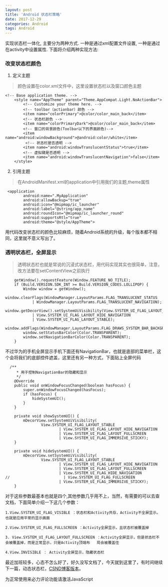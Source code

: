 ```yaml
---
layout: post
title: 'Android 状态栏策略'
date: 2017-12-29
categories: Android
tags: Android
---
```



实现状态栏一体化, 主要分为两种方式. 一种是通过xml配置文件设置, 一种是通过在activity中设置属性. 下面将介绍两种实现方法:

### 改变状态栏颜色
1. 定义主题
> 颜色设置在color.xml文件中，这里设置状态栏以及窗口颜色主题

```Android
<!-- Base application theme. -->
    <style name="AppTheme" parent="Theme.AppCompat.Light.NoActionBar">
        <!-- Customize your theme here. -->
        <!-- toolbar（actionbar）颜色 -->
        <item name="colorPrimary">@color/color_main_back</item>
        <!-- 状态栏颜色 -->
        <item name="colorPrimaryDark">@color/color_main_back</item>
        <!-- 窗口的背景颜色(Toolbar以下的界面颜色)-->
        <item name="android:windowBackground">@android:color/white</item>
		 <!-- 状态栏是否透明 -->
        <item name="android:windowTranslucentStatus">true</item>
		<!-- 虚拟键是否透明 -->
        <item name="android:windowTranslucentNavigation">false</item>
    </style>
```
2. 引用主题
>在AndroidManifest.xml的application中引用我们的主题,theme属性

```Android
 <application
        android:name=".MyApplication"
        android:allowBackup="true"
        android:icon="@mipmap/ic_launcher"
        android:label="@string/app_name"
        android:roundIcon="@mipmap/ic_launcher_round"
        android:supportsRtl="true"
        android:theme="@style/AppTheme">
```
用代码改变状态栏的颜色比较麻烦，随着Android系统的升级，每个版本都不相同，这里就不意义写出了。

### 透明状态栏，全屏显示
>透明状态栏也就是常说的沉浸式状态栏，用代码实现其实也很简单，注意，改方法要在setContentView之前执行

```android
	getWindow().requestFeature(Window.FEATURE_NO_TITLE);
	if (Build.VERSION.SDK_INT >= Build.VERSION_CODES.LOLLIPOP) {
		Window window = getWindow();
		window.clearFlags(WindowManager.LayoutParams.FLAG_TRANSLUCENT_STATUS
			| WindowManager.LayoutParams.FLAG_TRANSLUCENT_NAVIGATION);
		window.getDecorView().setSystemUiVisibility(View.SYSTEM_UI_FLAG_LAYOUT_FULLSCREEN
			| View.SYSTEM_UI_FLAG_LAYOUT_HIDE_NAVIGATION
			| View.SYSTEM_UI_FLAG_LAYOUT_STABLE);
		window.addFlags(WindowManager.LayoutParams.FLAG_DRAWS_SYSTEM_BAR_BACKGROUNDS);
		window.setStatusBarColor(Color.TRANSPARENT);
		window.setNavigationBarColor(Color.TRANSPARENT);
	}
```
不过华为的手机全屏显示手机下面还有NavigationBar，也就是底部的菜单栏，这个会将我们的底部控件遮盖，这里还有另一种方式，下面贴上全屏代码
```android
  /**
     * 用于控制NavigationBar的隐藏和显示
     */
    @Override
    public void onWindowFocusChanged(boolean hasFocus) {
        super.onWindowFocusChanged(hasFocus);
        if (hasFocus) {
            hideSystemUI();
        }
    }

    private void showSystemUI() {
        mDecorView.setSystemUiVisibility(
                View.SYSTEM_UI_FLAG_LAYOUT_STABLE
                        | View.SYSTEM_UI_FLAG_LAYOUT_HIDE_NAVIGATION
                        | View.SYSTEM_UI_FLAG_LAYOUT_FULLSCREEN
                        | View.SYSTEM_UI_FLAG_IMMERSIVE_STICKY);
    }

    private void hideSystemUI() {
        mDecorView.setSystemUiVisibility(
                View.SYSTEM_UI_FLAG_LAYOUT_STABLE
                        | View.SYSTEM_UI_FLAG_LAYOUT_HIDE_NAVIGATION
                        | View.SYSTEM_UI_FLAG_LAYOUT_FULLSCREEN
                        | View.SYSTEM_UI_FLAG_HIDE_NAVIGATION
//                        | View.SYSTEM_UI_FLAG_FULLSCREEN
                        | View.SYSTEM_UI_FLAG_IMMERSIVE_STICKY);
    }
```
对于这些参数最基本也就是四个,其他参数几乎用不上，当然，有需要的可以去查文档，下面简单介绍一下这几个参数：
```android
1.View.SYSTEM_UI_FLAG_VISIBLE ：状态栏和Activity共存，Activity不全屏显示。也就是应用平常的显示画面

2.View.SYSTEM_UI_FLAG_FULLSCREEN ：Activity全屏显示，且状态栏被覆盖掉

3. View.SYSTEM_UI_FLAG_LAYOUT_FULLSCREEN ：Activity全屏显示，但是状态栏不会被覆盖掉，而是正常显示，只是Activity顶端布   局会被覆盖住

4.View.INVISIBLE ： Activity全屏显示，隐藏状态栏
```
最近加班较多，心态不怎么好了，好久没写文档了，今天就到这里了，有时间继续下一篇，动态状态栏，[CSND博客版本](http://blog.csdn.net/qq_32938483/article/details/78932990)。

<!-- 来必力City版安装代码 -->
<div id="lv-container" data-id="city" data-uid="MTAyMC8zMjU2Ny85MTI4">
<script type="text/javascript">
   (function(d, s) {
   var j, e = d.getElementsByTagName(s)[0];

   if (typeof LivereTower === 'function') { return; }

   j = d.createElement(s);
   j.src = 'https://cdn-city.livere.com/js/embed.dist.js';
   j.async = true;

   e.parentNode.insertBefore(j, e);
   })(document, 'script');
</script>
<noscript> 为正常使用来必力评论功能请激活JavaScript</noscript>
</div>
<!-- City版安装代码已完成 -->